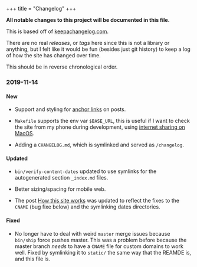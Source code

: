 +++
title = "Changelog"
+++


__All notable changes to this project will be documented in this file.__

This is based off of [keepachangelog.com](https://keepachangelog.com/en/1.0.0/).

There are no real _releases_, or _tags_ here since this is not a library
or anything, but I felt like it would be fun (besides just git history)
to keep a log of how the site has changed over time.

This should be in reverse chronological order.

### 2019-11-14

#### New

- Support and styling for [anchor links][anchor-links] on posts.

- `Makefile` supports the env var `$BASE_URL`, this is useful if
  I want to check the site from my phone during development, using
  [internet sharing on MacOS][internet-sharing].

- Adding a `CHANGELOG.md`, which is symlinked and served as `/changelog`.

#### Updated

- `bin/verify-content-dates` updated to use symlinks for the autogenerated
  section `_index.md` files.

- Better sizing/spacing for mobile web.

- The post [How this site works](@/writes/2019/11/10/how-this-blog-works.md)
  was updated to reflect the fixes to the `CNAME` (bug fixe below) and the
  symlinking dates directories.

#### Fixed

- No longer have to deal with weird `master` merge issues because
  `bin/ship` force pushes master. This was a problem before because
  the master branch _needs_ to have a `CNAME` file for custom domains
  to work well. Fixed by symlinking it to `static/` the same way that
  the REAMDE is, and this file is.

[anchor-links]: https://www.getzola.org/documentation/content/linking/#anchor-insertion
[internet-sharing]: https://support.apple.com/guide/mac-help/share-internet-connection-mac-network-users-mchlp1540/mac
